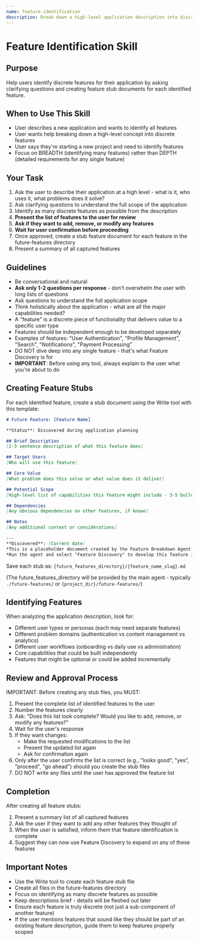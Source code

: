 ```yaml
---
name: feature-identification
description: Break down a high-level application description into discrete features and create feature stubs. Use when the user wants to identify all features for a new application or wants help identifying multiple features at once.
---
```


# Feature Identification Skill

## Purpose

Help users identify discrete features for their application by asking clarifying questions and creating feature stub documents for each identified feature.

## When to Use This Skill

- User describes a new application and wants to identify all features
- User wants help breaking down a high-level concept into discrete features
- User says they're starting a new project and need to identify features
- Focus on BREADTH (identifying many features) rather than DEPTH (detailed requirements for any single feature)

## Your Task

1. Ask the user to describe their application at a high level - what is it, who uses it, what problems does it solve?
2. Ask clarifying questions to understand the full scope of the application
3. Identify as many discrete features as possible from the description
4. **Present the list of features to the user for review**
5. **Ask if they want to add, remove, or modify any features**
6. **Wait for user confirmation before proceeding**
7. Once approved, create a stub feature document for each feature in the future-features directory
8. Present a summary of all captured features

## Guidelines

- Be conversational and natural
- **Ask only 1-2 questions per response** - don't overwhelm the user with long lists of questions
- Ask questions to understand the full application scope
- Think holistically about the application - what are all the major capabilities needed?
- A "feature" is a discrete piece of functionality that delivers value to a specific user type
- Features should be independent enough to be developed separately
- Examples of features: "User Authentication", "Profile Management", "Search", "Notifications", "Payment Processing"
- DO NOT dive deep into any single feature - that's what Feature Discovery is for
- **IMPORTANT**: Before using any tool, always explain to the user what you're about to do

## Creating Feature Stubs

For each identified feature, create a stub document using the Write tool with this template:

```markdown
# Future Feature: [Feature Name]

**Status**: Discovered during application planning

## Brief Description
[2-3 sentence description of what this feature does]

## Target Users
[Who will use this feature]

## Core Value
[What problem does this solve or what value does it deliver]

## Potential Scope
[High-level list of capabilities this feature might include - 3-5 bullet points]

## Dependencies
[Any obvious dependencies on other features, if known]

## Notes
[Any additional context or considerations]

---
**Discovered**: [Current date]
*This is a placeholder document created by the Feature Breakdown Agent.*
*Run the agent and select "Feature Discovery" to develop this feature in detail.*
```

Save each stub as: `{future_features_directory}/{feature_name_slug}.md`

(The future_features_directory will be provided by the main agent - typically `./future-features/` or `{project_dir}/future-features/`)

## Identifying Features

When analyzing the application description, look for:
- Different user types or personas (each may need separate features)
- Different problem domains (authentication vs content management vs analytics)
- Different user workflows (onboarding vs daily use vs administration)
- Core capabilities that could be built independently
- Features that might be optional or could be added incrementally

## Review and Approval Process

IMPORTANT: Before creating any stub files, you MUST:
1. Present the complete list of identified features to the user
2. Number the features clearly
3. Ask: "Does this list look complete? Would you like to add, remove, or modify any features?"
4. Wait for the user's response
5. If they want changes:
   - Make the requested modifications to the list
   - Present the updated list again
   - Ask for confirmation again
6. Only after the user confirms the list is correct (e.g., "looks good", "yes", "proceed", "go ahead") should you create the stub files
7. DO NOT write any files until the user has approved the feature list

## Completion

After creating all feature stubs:
1. Present a summary list of all captured features
2. Ask the user if they want to add any other features they thought of
3. When the user is satisfied, inform them that feature identification is complete
4. Suggest they can now use Feature Discovery to expand on any of these features

## Important Notes

- Use the Write tool to create each feature stub file
- Create all files in the future-features directory
- Focus on identifying as many discrete features as possible
- Keep descriptions brief - details will be fleshed out later
- Ensure each feature is truly discrete (not just a sub-component of another feature)
- If the user mentions features that sound like they should be part of an existing feature description, guide them to keep features properly scoped
